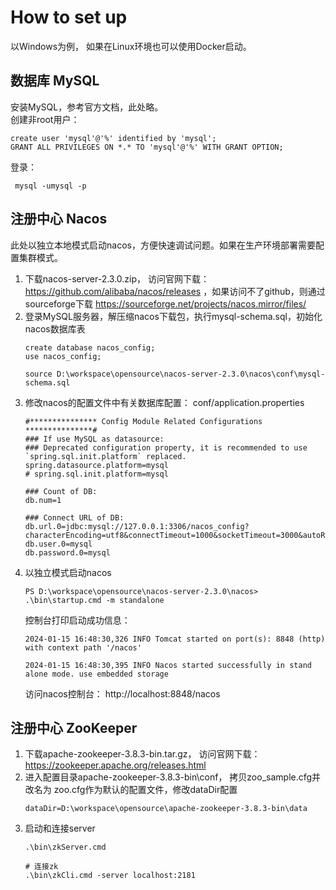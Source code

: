 # How to set up
以Windows为例， 如果在Linux环境也可以使用Docker启动。

## 数据库 MySQL
安装MySQL，参考官方文档，此处略。  
创建非root用户：
```
create user 'mysql'@'%' identified by 'mysql';
GRANT ALL PRIVILEGES ON *.* TO 'mysql'@'%' WITH GRANT OPTION;
```
登录：
```
 mysql -umysql -p
```

## 注册中心 Nacos
此处以独立本地模式启动nacos，方便快速调试问题。如果在生产环境部署需要配置集群模式。
1. 下载nacos-server-2.3.0.zip， 访问官网下载：https://github.com/alibaba/nacos/releases ，如果访问不了github，则通过sourceforge下载
   https://sourceforge.net/projects/nacos.mirror/files/
2. 登录MySQL服务器，解压缩nacos下载包，执行mysql-schema.sql，初始化nacos数据库表
   ```
   create database nacos_config;
   use nacos_config;

   source D:\workspace\opensource\nacos-server-2.3.0\nacos\conf\mysql-schema.sql
   ```
3. 修改nacos的配置文件中有关数据库配置： conf/application.properties
   ```shell
   #*************** Config Module Related Configurations ***************#
   ### If use MySQL as datasource:
   ### Deprecated configuration property, it is recommended to use `spring.sql.init.platform` replaced.
   spring.datasource.platform=mysql
   # spring.sql.init.platform=mysql
   
   ### Count of DB:
   db.num=1
   
   ### Connect URL of DB:
   db.url.0=jdbc:mysql://127.0.0.1:3306/nacos_config?characterEncoding=utf8&connectTimeout=1000&socketTimeout=3000&autoReconnect=true&useUnicode=true&useSSL=false&serverTimezone=UTC
   db.user.0=mysql
   db.password.0=mysql
   ```
4. 以独立模式启动nacos
   ```
   PS D:\workspace\opensource\nacos-server-2.3.0\nacos> .\bin\startup.cmd -m standalone
   ```
   控制台打印启动成功信息：
   ```shell
   2024-01-15 16:48:30,326 INFO Tomcat started on port(s): 8848 (http) with context path '/nacos'
   
   2024-01-15 16:48:30,395 INFO Nacos started successfully in stand alone mode. use embedded storage
   ```
   访问nacos控制台： http://localhost:8848/nacos

## 注册中心 ZooKeeper
1. 下载apache-zookeeper-3.8.3-bin.tar.gz， 访问官网下载：https://zookeeper.apache.org/releases.html
2. 进入配置目录apache-zookeeper-3.8.3-bin\conf， 拷贝zoo_sample.cfg并改名为 zoo.cfg作为默认的配置文件，修改dataDir配置
   ```shell
   dataDir=D:\workspace\opensource\apache-zookeeper-3.8.3-bin\data
   ```
3. 启动和连接server
   ```shell
   .\bin\zkServer.cmd
   
   # 连接zk
   .\bin\zkCli.cmd -server localhost:2181
   ```

